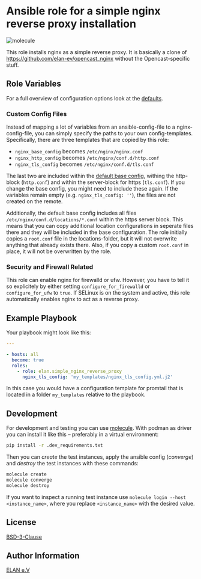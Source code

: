 # Ansible role for a simple nginx reverse proxy installation

![molecule](https://github.com/elan-ev/simple_nginx_reverse_proxy/actions/workflows/molecule.yml/badge.svg)

This role installs nginx as a simple reverse proxy.
It is basically a clone of https://github.com/elan-ev/opencast_nginx without the Opencast-specific stuff.

## Role Variables

For a full overview of configuration options look at the [defaults](defaults/main.yml).

### Custom Config Files

Instead of mapping a lot of variables from an ansible-config-file to a nginx-config-file,
you can simply specify the paths to your own config-templates.
Specifically, there are three templates that are copied by this role:

* `nginx_base_config` becomes `/etc/nginx/nginx.conf`
* `nginx_http_config` becomes `/etc/nginx/conf.d/http.conf`
* `nginx_tls_config` becomes `/etc/nginx/conf.d/tls.conf`

The last two are included within the [default base config](templates/nginx.conf), withing the http-block (`http.conf`) and within the server-block for https (`tls.conf`).
If you change the base config, you might need to include these again.
If the variables remain empty (e.g. `nginx_tls_config: ''`), the files are not created on the remote.

Additionally, the default base config includes all files `/etc/nginx/conf.d/locations/*.conf` within the https server block.
This means that you can copy additional location configurations in seperate files there and they will be included in the base configuration.
The role initially copies a `root.conf` file in the locations-folder, but it will not overwrite anything that already exists there.
Also, if you copy a custom `root.conf` in place, it will not be overwritten by the role.

### Security and Firewall Related

This role can enable nginx for firewalld or ufw.
However, you have to tell it so explicitely by either setting `configure_for_firewalld` or `configure_for_ufw` to `true`.
If SELinux is on the system and active, this role automatically enables nginx to act as a reverse proxy.

## Example Playbook

Your playbook might look like this:

```yaml
---

- hosts: all
  become: true
  roles:
    - role: elan.simple_nginx_reverse_proxy
      nginx_tls_config: 'my_templates/nginx_tls_config.yml.j2'

```

In this case you would have a configuration template for promtail that is located in a folder `my_templates` relative to the playbook.

## Development

For development and testing you can use [molecule](https://molecule.readthedocs.io/en/latest/).
With podman as driver you can install it like this – preferably in a virtual environment:

```bash
pip install -r .dev_requirements.txt
```

Then you can *create* the test instances, apply the ansible config (*converge*) and *destroy* the test instances with these commands:

```bash
molecule create
molecule converge
molecule destroy
```

If you want to inspect a running test instance use `molecule login --host <instance_name>`, where you replace `<instance_name>` with the desired value.

## License

[BSD-3-Clause](LICENSE)

## Author Information

[ELAN e.V](https://elan-ev.de/)
